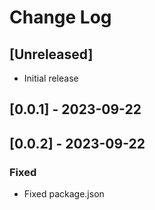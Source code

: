 # Change Log

## [Unreleased]

- Initial release

## [0.0.1] - 2023-09-22

## [0.0.2] - 2023-09-22

### Fixed 

- Fixed package.json 
